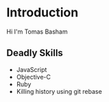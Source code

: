 # Introduction

Hi I'm Tomas Basham

## Deadly Skills 
* JavaScript
* Objective-C
* Ruby
* Killing history using git rebase
